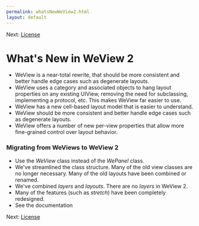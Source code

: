 ```yaml
---
permalink: whatsNewWeView2.html
layout: default
---
```


Next\: [License](License.html)

What's New in WeView 2
==

<!-- TEMPLATE START -->

* WeView is a near-total rewrite, that should be more consistent and better handle edge cases such
  as degenerate layouts.
* WeView uses a category and associated objects to hang layout properties on any existing UIView,
  removing the need for subclassing, implementing a protocol, etc.  This makes WeView far easier to
  use.
* WeView has a new cell-based layout model that is easier to understand.
* WeView should be more consistent and better handle edge cases such as degenerate layouts.
* WeView offers a number of new per-view properties that allow more fine-grained control over 
   layout behavior.

### Migrating from WeViews to WeView 2

* Use the _WeView_ class instead of the _WePanel_ class.  
* We've streamlined the class structure.  Many of the old view classes are no longer necessary. Many of the old layouts have been combined or renamed.
* We've combined _layers_ and _layouts_.  There are no _layers_ in WeView 2.
* Many of the features (such as _stretch_) have been completely redesigned.  
* See the documentation

<!-- TEMPLATE END -->

Next\: [License](License.html)